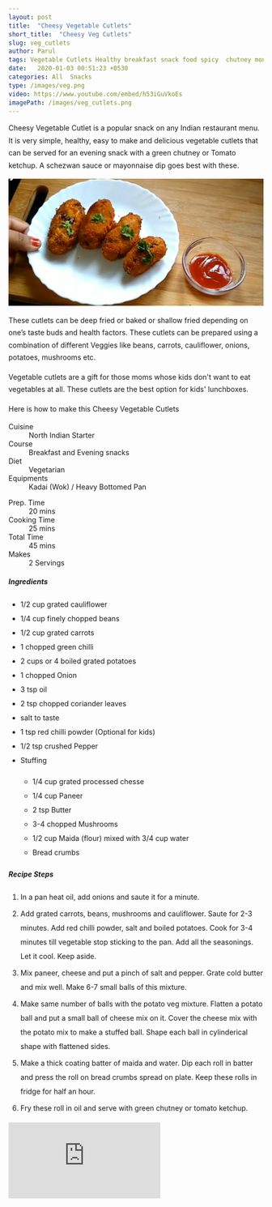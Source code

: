 ```yaml
---
layout: post
title:  "Cheesy Vegetable Cutlets"
short_title:  "Cheesy Veg Cutlets"
slug: veg_cutlets
author: Parul
tags: Vegetable Cutlets Healthy breakfast snack food spicy  chutney monsoon indian streetfood homestyle foodyindianmom tea party tiffin box lunchbox kids recipe healthyeating yummy nutritous breadcrumbs cheese blackpepper capsicum cauliflower potato carrots onions chef masterchef
date:   2020-01-03 00:51:23 +0530
categories: All  Snacks
type: /images/veg.png
video: https://www.youtube.com/embed/h53iGuVkoEs
imagePath: /images/veg_cutlets.png
---
```

<p class="text-justify" style="line-height: 175%;">
Cheesy Vegetable Cutlet is a popular snack on any Indian restaurant menu. It is very simple, healthy, easy to make and delicious vegetable cutlets that can be served for an evening snack with a green chutney or Tomato ketchup. A schezwan sauce or mayonnaise dip goes best with these.
</p>

<div class="row">
    <div class="col-md-12"><img src="../images/veg_cutlets.png" alt="" class="rounded img-fluid mb-2"></div>
</div>

<p class="text-justify" style="line-height: 175%;">
These cutlets can be deep fried or baked or shallow fried depending on one’s taste buds and health factors. These cutlets can be prepared using a combination of different Veggies like beans, carrots, cauliflower, onions, potatoes, mushrooms etc.
</p>

<p class="text-justify" style="line-height: 175%;">
Vegetable cutlets are a gift for those moms whose kids don't want to eat vegetables at all. These cutlets are the best option for  kids' lunchboxes.
</p>

<p class="text-justify" style="line-height: 175%;">
Here is how to make this Cheesy Vegetable Cutlets
</p>

<div class="row">
    <div class="col-md-6">
        <dl class="row">
            <dt class="col-sm-4">Cuisine</dt><dd class="col-sm-7">North Indian Starter</dd>
            <dt class="col-sm-4">Course</dt><dd class="col-sm-7">Breakfast and Evening snacks</dd>
            <dt class="col-sm-4">Diet</dt><dd class="col-sm-7">Vegetarian</dd>
            <dt class="col-sm-4">Equipments</dt><dd class="col-sm-7">Kadai (Wok) / Heavy Bottomed Pan</dd>
        </dl>
    </div>
    <div class="col-md-6">
        <dl class="row">
            <dt class="col-sm-5">Prep. Time</dt><dd class="col-sm-7">20 mins</dd>
            <dt class="col-sm-5">Cooking Time</dt><dd class="col-sm-7">25 mins</dd>
            <dt class="col-sm-5">Total Time</dt><dd class="col-sm-7">45 mins</dd>
            <dt class="col-sm-5">Makes</dt><dd class="col-sm-7">2 Servings</dd>
        </dl>
    </div>
</div>

<div class="recipe-section-divider"></div>
<div class="row" id="ingredients">
    <div class="col-md-12"><h5 class="font-weight-bold">Ingredients</h5></div>
</div>
<div class="row">
    <div class="col-md-12">
        <ul style="line-height: 200%">
            <li>1/2 cup grated cauliflower</li>
            <li>1/4 cup finely chopped beans</li>
            <li>1/2 cup grated carrots</li>
            <li>1 chopped  green chilli</li>
            <li>2 cups or 4 boiled grated potatoes</li>
            <li>1 chopped Onion</li>
            <li>3 tsp oil</li>
            <li>2 tsp chopped coriander leaves</li>
            <li>salt to taste</li>
            <li>1 tsp red chilli powder (Optional for kids)</li>
            <li>1/2 tsp crushed Pepper</li>
            <li>Stuffing</li>
            <ul style="line-height: 200%">
            <li>1/4 cup grated processed chesse</li>
            <li>1/4 cup Paneer</li>
            <li>2 tsp Butter</li>
            <li>3-4 chopped Mushrooms</li>
            <li>1/2 cup Maida (flour) mixed with 3/4 cup water</li>
            <li>Bread crumbs</li>
            </ul>
        </ul>
    </div>
</div>
<div class="recipe-section-divider"></div>
<div class="row" id="recipe">
    <div class="col-md-12"><h5 class="font-weight-bold">Recipe Steps</h5></div>
</div>
<div class="row">
    <div class="col-md-12">
        <ol class="text-justify" style="line-height: 200%">
            <li style="margin-bottom:5px;">In a pan heat oil, add onions and saute it for a minute.</li>
            <li style="margin-bottom:5px;">Add grated carrots, beans, mushrooms and cauliflower. Saute for 2-3 minutes. Add red chilli powder, salt and boiled potatoes. Cook for 3-4 minutes till vegetable stop sticking to the pan. Add all the seasonings. Let it cool. Keep aside.</li>
            <li style="margin-bottom:5px;">Mix paneer, cheese and put a pinch of salt and pepper. Grate cold butter and mix well. Make 6-7 small balls of this mixture.</li>
            <li style="margin-bottom:5px;">Make same number of balls with the potato veg mixture. Flatten a potato ball and put a small ball of cheese mix on it. Cover the cheese mix with the potato mix to make a stuffed ball. Shape each ball in cylinderical shape with flattened sides.</li>
            <li style="margin-bottom:5px;">Make a thick coating batter of maida and water. Dip each roll in batter and press the roll on bread crumbs spread on plate. Keep these rolls in fridge for half an hour.</li>
            <li style="margin-bottom:5px;">Fry these roll in oil and serve with green chutney or tomato ketchup.</li>
        </ol>
    </div>
</div>
<div class="row" id="video">
    <div class="col-md-12">
        <div class="embed-responsive embed-responsive-16by9">
            <iframe src="https://www.youtube.com/embed/h53iGuVkoEs" frameborder="0" allow="accelerometer; autoplay; encrypted-media; gyroscope; picture-in-picture" allowfullscreen></iframe>
        </div>
    </div>
</div>
<br>